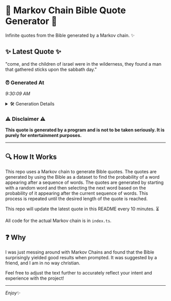 # 📖 Markov Chain Bible Quote Generator 📖

Infinite quotes from the Bible generated by a Markov chain. ✨

## ✨ Latest Quote ✨
"come, and the children of israel were in the wilderness, they found a man that gathered sticks upon the sabbath day."

### ⏰ Generated At
*9:30:09 AM*

<details>
    <summary>🛠️ Generation Details</summary>
    <p>
        <strong>🌱 Seed:</strong> come,<br>
        <strong>🔄 Iterations:</strong> 20<br>
        <strong>📜 Context History:</strong><br>[ come, ]: and<br>[ come,, and ]: the<br>[ come,, and, the ]: children<br>[ come,, and, the, children ]: of<br>[ come,, and, the, children, of ]: israel<br>[ come,, and, the, children, of, israel ]: were<br>[ and, the, children, of, israel, were ]: in<br>[ the, children, of, israel, were, in ]: the<br>[ children, of, israel, were, in, the ]: wilderness,<br>[ of, israel, were, in, the, wilderness, ]: they<br>[ israel, were, in, the, wilderness,, they ]: found<br>[ were, in, the, wilderness,, they, found ]: a<br>[ in, the, wilderness,, they, found, a ]: man<br>[ the, wilderness,, they, found, a, man ]: that<br>[ wilderness,, they, found, a, man, that ]: gathered<br>[ they, found, a, man, that, gathered ]: sticks<br>[ found, a, man, that, gathered, sticks ]: upon<br>[ a, man, that, gathered, sticks, upon ]: the<br>[ man, that, gathered, sticks, upon, the ]: sabbath<br>[ that, gathered, sticks, upon, the, sabbath ]: day.<br>
    </p>
</details>

### ⚠️ Disclaimer ⚠️
**This quote is generated by a program and is not to be taken seriously. It is purely for entertainment purposes.**

---

## 🔍 How It Works

This repo uses a Markov chain to generate Bible quotes. The quotes are generated by using the Bible as a dataset to find the probability of a word appearing after a sequence of words. The quotes are generated by starting with a random word and then selecting the next word based on the probability of it appearing after the current sequence of words. This process is repeated until the desired length of the quote is reached.

This repo will update the latest quote in this README every 10 minutes. ⏳

All code for the actual Markov chain is in `index.ts`.

## ❓ Why

I was just messing around with Markov Chains and found that the Bible surprisingly yielded good results when prompted. 
It was suggested by a friend, and I am in no way christian.

Feel free to adjust the text further to accurately reflect your intent and experience with the project!

---

*Enjoy*✨

